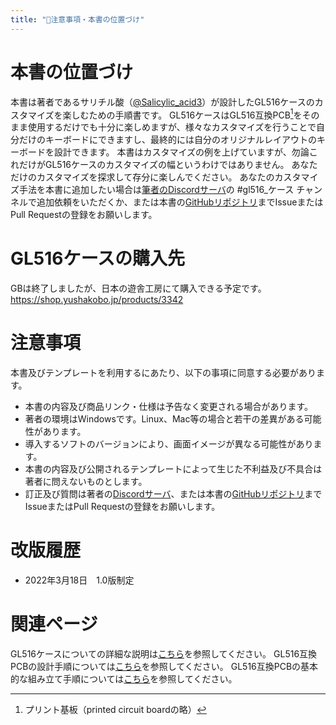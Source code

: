 ```yaml
---
title: "📝注意事項・本書の位置づけ"
---
```


# 本書の位置づけ

本書は著者であるサリチル酸（[@Salicylic_acid3](https://twitter.com/Salicylic_acid3)）が設計したGL516ケースのカスタマイズを楽しむための手順書です。
GL516ケースはGL516互換PCB[^1]をそのまま使用するだけでも十分に楽しめますが、様々なカスタマイズを行うことで自分だけのキーボードにできますし、最終的には自分のオリジナルレイアウトのキーボードを設計できます。
本書はカスタマイズの例を上げていますが、勿論これだけがGL516ケースのカスタマイズの幅というわけではありません。
あなただけのカスタマイズを探求して存分に楽しんでください。
あなたのカスタマイズ手法を本書に追加したい場合は[筆者のDiscordサーバ](https://discord.gg/nqWkpDMTQN)の #gl516_ケース チャンネルで追加依頼をいただくか、または本書の[GitHubリポジトリ](https://github.com/Salicylic-acid3/Zenn-Content-Public)までIssueまたはPull Requestの登録をお願いします。
[^1]: プリント基板（printed circuit boardの略）

# GL516ケースの購入先

GBは終了しましたが、日本の遊舎工房にて購入できる予定です。
https://shop.yushakobo.jp/products/3342

# 注意事項

本書及びテンプレートを利用するにあたり、以下の事項に同意する必要があります。
- 本書の内容及び商品リンク・仕様は予告なく変更される場合があります。
- 著者の環境はWindowsです。Linux、Mac等の場合と若干の差異がある可能性があります。
- 導入するソフトのバージョンにより、画面イメージが異なる可能性があります。
- 本書の内容及び公開されるテンプレートによって生じた不利益及び不具合は著者に問えないものとします。
- 訂正及び質問は著者の[Discordサーバ](https://salicylic-acid3.hatenablog.com/entry/welcome-discord)、または本書の[GitHubリポジトリ](https://github.com/Salicylic-acid3/Zenn-Content-Public)までIssueまたはPull Requestの登録をお願いします。

# 改版履歴

- 2022年3月18日　1.0版制定

# 関連ページ
GL516ケースについての詳細な説明は[こちら](https://salicylic-acid3.hatenablog.com/entry/gl516-introduction)を参照してください。
GL516互換PCBの設計手順については[こちら](https://zenn.dev/salicylic_acid3/books/gl516_design_guide)を参照してください。
GL516互換PCBの基本的な組み立て手順については[こちら](https://zenn.dev/salicylic_acid3/books/gl516_build_guide)を参照してください。
